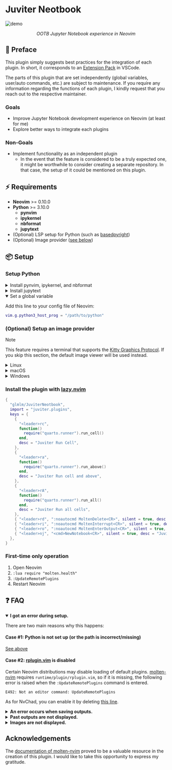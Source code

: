 # Juviter Neotbook

![demo](https://github.com/user-attachments/assets/1eca75f0-fb54-4cc6-b7de-c369f6195e52)

<p align="center">
    <i>OOTB Jupyter Notebook experience in Neovim</i>
</p>

## 👋 Preface

This plugin simply suggests best practices for the integration of each plugin. In short, it corresponds to an [Extension Pack](https://code.visualstudio.com/blogs/2017/03/07/extension-pack-roundup) in VSCode.

The parts of this plugin that are set independently (global variables, user/auto commands, etc.) are subject to maintenance. If you require any information regarding the functions of each plugin, I kindly request that you reach out to the respective maintainer.

### Goals

- Improve Jupyter Notebook development experience on Neovim (at least for me)
- Explore better ways to integrate each plugins

### Non-Goals

- Implement functionality as an independent plugin
    - In the event that the feature is considered to be a truly expected one, it might be worthwhile to consider creating a separate repository. In that case, the setup of it could be mentioned on this plugin.

## ⚡️ Requirements

- **Neovim** >= 0.10.0
- **Python** >= 3.10.0
    - **pynvim**
    - **ipykernel**
    - **nbformat**
    - **jupytext**
- (Optional) LSP setup for Python (such as [basedpyright](https://github.com/DetachHead/basedpyright))
- (Optional) Image provider ([see below](#optional-setup-an-image-provider))

## 📦 Setup

### Setup Python

<details><summary>Install pynvim, ipykernel, and nbformat</summary>

```bash
$ pip install pynvim ipykernel nbformat
```

</details>

<details><summary>Install jupytext</summary>

```bash
$ pip install jupytext
```

You can also install it via [mason.nvim](https://github.com/williamboman/mason.nvim).

</details>

<details open><summary>Set a global variable</summary>

Add this line to your config file of Neovim:

```lua
vim.g.python3_host_prog = "/path/to/python"
```

</details>

### (Optional) Setup an image provider

> [!NOTE]
> This feature requires a terminal that supports the [Kitty Graphics Protocol](https://sw.kovidgoyal.net/kitty/graphics-protocol/). If you skip this section, the default image viewer will be used instead.

<details><summary>Linux</summary>

```bash
$ sudo apt install liblua5.1-0-dev
$ sudo apt install libmagickwand-dev
```

</details>

<details><summary>macOS</summary>

```bash
$ brew install luajit
$ brew install imagemagick
```

</details>

<details><summary>Windows</summary>

Currently, native Windows cannot handle inline images. As an alternative, you can use [Wezterm](https://wezterm.org/index.html) to display images in the terminal.

```bash
> scoop install wezterm
```

It may be possible in the future when [image.nvim can handle sixel](https://github.com/3rd/image.nvim/issues/59).

</details>

### Install the plugin with [lazy.nvim](https://github.com/folke/lazy.nvim)

```lua
{
  "glmlm/JuviterNeotbook",
  import = "juviter.plugins",
  keys = {
    {
      "<leader>rc",
      function()
        require("quarto.runner").run_cell()
      end,
      desc = "Juviter Run Cell",
    },
    {
      "<leader>ra",
      function()
        require("quarto.runner").run_above()
      end,
      desc = "Juviter Run cell and above",
    },
    {
      "<leader>rA",
      function()
        require("quarto.runner").run_all()
      end,
      desc = "Juviter Run all cells",
    },
    { "<leader>rd", ":noautocmd MoltenDelete<CR>", silent = true, desc = "Juviter Delete cell" },
    { "<leader>ri", ":noautocmd MoltenInterrupt<CR>", silent = true, desc = "Juviter Send a keyboard interrupt" },
    { "<leader>ro", ":noautocmd MoltenEnterOutput<CR>", silent = true, desc = "Juviter Open output window" },
    { "<leader>nj", "<cmd>NewNotebook<CR>", silent = true, desc = "Juviter Create a new notebook" },
  },
}
```

### First-time only operation

1. Open Neovim
1. `:lua require "molten.health"`
1. `:UpdateRemotePlugins`
1. Restart Neovim

## ❓ FAQ

<details open><summary><b>I got an error during setup.</b></summary>

There are two main reasons why this happens:

#### Case #1: Python is not set up (or the path is incorrect/missing)

[See above](#setup-python)

#### Case #2: [rplugin.vim](https://github.com/neovim/neovim/blob/master/runtime/plugin/rplugin.vim) is disabled

Certain Neovim distributions may disable loading of default plugins. [molten-nvim](https://github.com/benlubas/molten-nvim) requires `runtime/plugin/rplugin.vim`, so if it is missing, the following error is raised when the `:UpdateRemotePlugins` command is entered.

```
E492: Not an editor command: UpdateRemotePlugins
```

As for NvChad, you can enable it by deleting [this line](https://github.com/NvChad/starter/blob/c3d1fb646a04aaa97b2929b90269f8a7bf8e8dc4/lua/configs/lazy.lua#L37).

</details>

<details><summary><b>An error occurs when saving outputs.</b></summary>

`:MoltenExportOutput` depends on [nvim-treesitter](https://github.com/nvim-treesitter/nvim-treesitter). To enable it, enter the following command:
```
:TSInstall python
```

</details>

<details><summary><b>Past outputs are not displayed.</b></summary>

If a valid kernel is not running, the outputs will not be imported. To select the kernel, enter the `MoltenImportOutput` command or just reopen the buffer.

</details>

<details><summary><b>Images are not displayed.</b></summary>

If the [image provider](#optional-setup-an-image-provider) is not set up, images from previous runs will not be loaded.

Also, even if you have set up [image.nvim](https://github.com/3rd/image.nvim), The image disappears when the buffer is switched. If you want to display it again, enter the `:noautocmd MoltenEnterOutput` command on the code block or just reopen the buffer.

</details>

## Acknowledgements

The [documentation of molten-nvim](https://github.com/benlubas/molten-nvim/blob/main/docs/Notebook-Setup.md) proved to be a valuable resource in the creation of this plugin. I would like to take this opportunity to express my gratitude.
